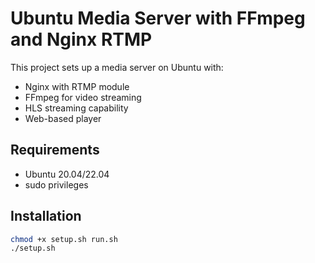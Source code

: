 # Ubuntu Media Server with FFmpeg and Nginx RTMP

This project sets up a media server on Ubuntu with:
- Nginx with RTMP module
- FFmpeg for video streaming
- HLS streaming capability
- Web-based player

## Requirements
- Ubuntu 20.04/22.04
- sudo privileges

## Installation
```bash
chmod +x setup.sh run.sh
./setup.sh
